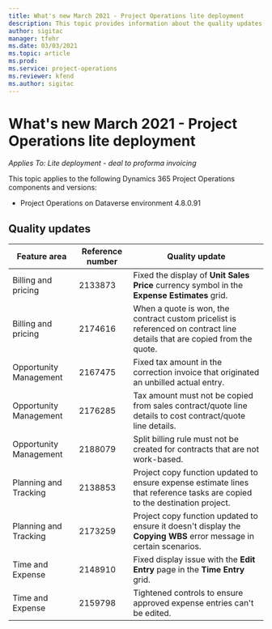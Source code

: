 ```yaml
---
title: What's new March 2021 - Project Operations lite deployment
description: This topic provides information about the quality updates available in the March 2021 release of Project Operations lite deployment.
author: sigitac
manager: tfehr
ms.date: 03/03/2021
ms.topic: article
ms.prod:
ms.service: project-operations
ms.reviewer: kfend 
ms.author: sigitac
---
```


# What's new March 2021 - Project Operations lite deployment

_Applies To: Lite deployment - deal to proforma invoicing_


This topic applies to the following Dynamics 365 Project Operations components and versions:

- Project Operations on Dataverse environment 4.8.0.91 

## Quality updates

| **Feature area** | **Reference number** | **Quality update** |
| --- | --- | --- |
| Billing and pricing | 2133873 | Fixed the display of **Unit Sales Price** currency symbol in the **Expense Estimates** grid. |
| Billing and pricing | 2174616 | When a quote is won, the contract custom pricelist is referenced on contract line details that are copied from the quote. |
| Opportunity Management | 2167475 | Fixed tax amount in the correction invoice that originated an unbilled actual entry. |
| Opportunity Management | 2176285 | Tax amount must not be copied from sales contract/quote line details to cost contract/quote line details. |
| Opportunity Management | 2188079 | Split billing rule must not be created for contracts that are not work-based. |
| Planning and Tracking | 2138853 | Project copy function updated to ensure expense estimate lines that reference tasks are copied to the destination project. |
| Planning and Tracking | 2173259 | Project copy function updated to ensure it doesn't display the **Copying WBS** error message in certain scenarios. |
| Time and Expense | 2148910 | Fixed display issue with the **Edit Entry** page in the **Time Entry** grid. |
| Time and Expense | 2159798 | Tightened controls to ensure approved expense entries can't be edited. |


